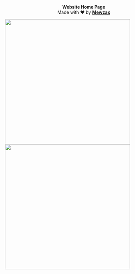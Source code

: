 <p align="center">
  <b>Website Home Page</b><br>
  Made with ❤ by <b><a href="https://github.com/Mewzax">Mewzax</a></b>
</p>
 
<p float="left">
  <img src="https://user-images.githubusercontent.com/75091300/179008537-9516169c-58aa-40cf-acfd-388196ad3550.png" height="400" />
  <img src="https://user-images.githubusercontent.com/75091300/179008681-4ceb0ca2-a96d-45a4-9e3e-99b1cd599664.png" height="400"/> 
</p>
